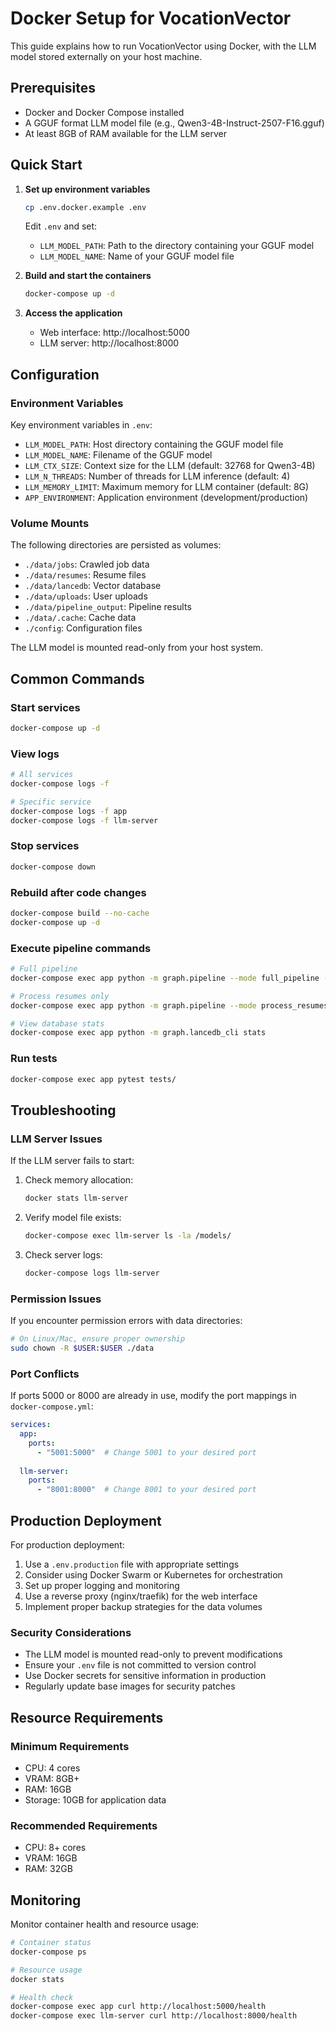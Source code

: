 # Docker Setup for VocationVector

This guide explains how to run VocationVector using Docker, with the LLM model stored externally on your host machine.

## Prerequisites

- Docker and Docker Compose installed
- A GGUF format LLM model file (e.g., Qwen3-4B-Instruct-2507-F16.gguf)
- At least 8GB of RAM available for the LLM server

## Quick Start

1. **Set up environment variables**
   ```bash
   cp .env.docker.example .env
   ```
   
   Edit `.env` and set:
   - `LLM_MODEL_PATH`: Path to the directory containing your GGUF model
   - `LLM_MODEL_NAME`: Name of your GGUF model file

2. **Build and start the containers**
   ```bash
   docker-compose up -d
   ```

3. **Access the application**
   - Web interface: http://localhost:5000
   - LLM server: http://localhost:8000

## Configuration

### Environment Variables

Key environment variables in `.env`:

- `LLM_MODEL_PATH`: Host directory containing the GGUF model file
- `LLM_MODEL_NAME`: Filename of the GGUF model
- `LLM_CTX_SIZE`: Context size for the LLM (default: 32768 for Qwen3-4B)
- `LLM_N_THREADS`: Number of threads for LLM inference (default: 4)
- `LLM_MEMORY_LIMIT`: Maximum memory for LLM container (default: 8G)
- `APP_ENVIRONMENT`: Application environment (development/production)

### Volume Mounts

The following directories are persisted as volumes:

- `./data/jobs`: Crawled job data
- `./data/resumes`: Resume files
- `./data/lancedb`: Vector database
- `./data/uploads`: User uploads
- `./data/pipeline_output`: Pipeline results
- `./data/.cache`: Cache data
- `./config`: Configuration files

The LLM model is mounted read-only from your host system.

## Common Commands

### Start services
```bash
docker-compose up -d
```

### View logs
```bash
# All services
docker-compose logs -f

# Specific service
docker-compose logs -f app
docker-compose logs -f llm-server
```

### Stop services
```bash
docker-compose down
```

### Rebuild after code changes
```bash
docker-compose build --no-cache
docker-compose up -d
```

### Execute pipeline commands
```bash
# Full pipeline
docker-compose exec app python -m graph.pipeline --mode full_pipeline --query "python developer" --location "remote"

# Process resumes only
docker-compose exec app python -m graph.pipeline --mode process_resumes --resume-dir data/resumes

# View database stats
docker-compose exec app python -m graph.lancedb_cli stats
```

### Run tests
```bash
docker-compose exec app pytest tests/
```

## Troubleshooting

### LLM Server Issues

If the LLM server fails to start:

1. Check memory allocation:
   ```bash
   docker stats llm-server
   ```

2. Verify model file exists:
   ```bash
   docker-compose exec llm-server ls -la /models/
   ```

3. Check server logs:
   ```bash
   docker-compose logs llm-server
   ```

### Permission Issues

If you encounter permission errors with data directories:

```bash
# On Linux/Mac, ensure proper ownership
sudo chown -R $USER:$USER ./data
```

### Port Conflicts

If ports 5000 or 8000 are already in use, modify the port mappings in `docker-compose.yml`:

```yaml
services:
  app:
    ports:
      - "5001:5000"  # Change 5001 to your desired port
  
  llm-server:
    ports:
      - "8001:8000"  # Change 8001 to your desired port
```

## Production Deployment

For production deployment:

1. Use a `.env.production` file with appropriate settings
2. Consider using Docker Swarm or Kubernetes for orchestration
3. Set up proper logging and monitoring
4. Use a reverse proxy (nginx/traefik) for the web interface
5. Implement proper backup strategies for the data volumes

### Security Considerations

- The LLM model is mounted read-only to prevent modifications
- Ensure your `.env` file is not committed to version control
- Use Docker secrets for sensitive information in production
- Regularly update base images for security patches

## Resource Requirements

### Minimum Requirements
- CPU: 4 cores
- VRAM: 8GB+
- RAM: 16GB
- Storage: 10GB for application data

### Recommended Requirements
- CPU: 8+ cores
- VRAM: 16GB
- RAM: 32GB

## Monitoring

Monitor container health and resource usage:

```bash
# Container status
docker-compose ps

# Resource usage
docker stats

# Health check
docker-compose exec app curl http://localhost:5000/health
docker-compose exec llm-server curl http://localhost:8000/health
```
